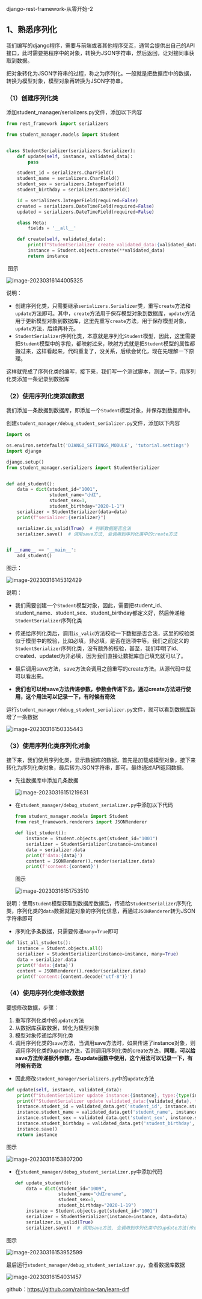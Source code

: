 django-rest-framework-从零开始-2

## 1、熟悉序列化

我们编写的django程序，需要与前端或者其他程序交互，通常会提供出自己的API接口，此时需要把程序中的对象，转换为JSON字符串，然后返回，让对接同事获取到数据。

把对象转化为JSON字符串的过程，称之为序列化。一般就是把数据库中的数据，转换为模型对象，模型对象再转换为JSON字符串。

### （1）创建序列化类

添加student_manager/serializers.py文件，添加以下内容

```python
from rest_framework import serializers

from student_manager.models import Student


class StudentSerializer(serializers.Serializer):
    def update(self, instance, validated_data):
        pass

    student_id = serializers.CharField()
    student_name = serializers.CharField()
    student_sex = serializers.IntegerField()
    student_birthday = serializers.DateField()

    id = serializers.IntegerField(required=False)
    created = serializers.DateTimeField(required=False)
    updated = serializers.DateTimeField(required=False)

    class Meta:
        fields = '__all__'

    def create(self, validated_data):
        print(f"StudentSerializer create validated_data:{validated_data}, type:{type(validated_data)}")
        instance = Student.objects.create(**validated_data)
        return instance
```

​	图示

![image-20230316144005325](C:\Users\dell\AppData\Roaming\Typora\typora-user-images\image-20230316144005325.png)

说明：

- 创建序列化类，只需要继承`serializers.Serializer`类，重写`create`方法和`update`方法即可。其中，`create`方法用于保存模型对象到数据库，`update`方法用于更新模型对象到数据库，这里先重写`create`方法，用于保存模型对象，`update`方法，后续再补充。
- `StudentSerializer`序列化类，本意就是序列化`Student`模型，因此，这里需要把`Student`模型中的字段，都映射过来，映射方式就是把`Student`模型的属性都搬过来，这样看起来，代码重复了，没关系，后续会优化，现在先理解一下原理。

这样就完成了序列化类的编写，接下来，我们写一个测试脚本，测试一下，用序列化类添加一条记录到数据库

### （2）使用序列化类添加数据

我们添加一条数据到数据库，即添加一个`Student`模型对象，并保存到数据库中。

创建`student_manager/debug_student_serializer.py`文件，添加以下内容

```python
import os

os.environ.setdefault('DJANGO_SETTINGS_MODULE', 'tutorial.settings')
import django

django.setup()
from student_manager.serializers import StudentSerializer


def add_student():
    data = dict(student_id="1001",
                student_name="小红",
                student_sex=1,
                student_birthday="2020-1-1")
    serializer = StudentSerializer(data=data)
    print(f"serializer:{serializer}")

    serializer.is_valid(True)  # 判断数据是否合法
    serializer.save()  # 调用save方法, 会调用到序列化类中的create方法


if __name__ == '__main__':
    add_student()
```

图示：

![image-20230316145312429](C:\Users\dell\AppData\Roaming\Typora\typora-user-images\image-20230316145312429.png)

说明：

- 我们需要创建一个`Student`模型对象，因此，需要把student_id、student_name、student_sex、student_birthday都定义好，然后传递给`StudentSerializer`序列化类

- 传递给序列化类后，调用`is_valid`方法校验一下数据是否合法，这里的校验类似于模型中的校验，比如必填，非必填，是否在选项中等。我们之前定义的`StudentSerializer`序列化类，没有额外的校验，甚至，我们申明了id、created、updated为非必填，因为我们直接让数据库自己填充就可以了。
- 最后调用save方法，save方法会调用之前重写的create方法。从源代码中就可以看出来。
- **我们也可以给save方法传递参数，参数会传递下去，通过create方法进行使用，这个用法可以记录一下，有时候有奇效**

运行`student_manager/debug_student_serializer.py`文件，就可以看到数据库新增了一条数据

![image-20230316150335443](C:\Users\dell\AppData\Roaming\Typora\typora-user-images\image-20230316150335443.png)

### （3）使用序列化类序列化对象

接下来，我们使用序列化类，显示数据库的数据，首先是加载成模型对象，接下来转化为序列化类对象，最后转为JSON字符串，即可。最终通过API返回数据。

- 先往数据库中添加几条数据

  ![image-20230316151219631](C:\Users\dell\AppData\Roaming\Typora\typora-user-images\image-20230316151219631.png)

- 在`student_manager/debug_student_serializer.py`中添加以下代码

  ```python
  from student_manager.models import Student
  from rest_framework.renderers import JSONRenderer
  ```

  ```python
  def list_student():
      instance = Student.objects.get(student_id="1001")
      serializer = StudentSerializer(instance=instance)
      data = serializer.data
      print(f'data:{data}')
      content = JSONRenderer().render(serializer.data)
      print(f'content:{content}')
  ```

  图示
  
  ![image-20230316151753510](C:\Users\dell\AppData\Roaming\Typora\typora-user-images\image-20230316151753510.png)

说明：使用`Student`模型获取到数据库数据后，传递给`StudentSerializer`序列化类，序列化类的`data`数据就是对象的序列化信息，再通过`JSONRenderer`转为JSON字符串即可

- 序列化多条数据，只需要传递`many=True`即可

```python
def list_all_students():
    instance = Student.objects.all()
    serializer = StudentSerializer(instance=instance, many=True)
    data = serializer.data
    print(f'data:{data}')
    content = JSONRenderer().render(serializer.data)
    print(f'content:{content.decode("utf-8")}')
```

### （4）使用序列化类修改数据

要想修改数据，步骤：

1. 重写序列化类中的`update`方法
2. 从数据库获取数据，转化为模型对象
3. 模型对象传递给序列化类
4. 调用序列化类的`save`方法，当调用save方法时，如果传递了instance对象，则调用序列化类的update方法，否则调用序列化类的create方法。**同理，可以给save方法传递额外参数，在update函数中使用，这个用法可以记录一下，有时候有奇效**

- 因此修改`student_manager/serializers.py`中的`update`方法

```python
def update(self, instance, validated_data):
    print(f"StudentSerializer update instance:{instance}, type:{type(instance)}")
    print(f"StudentSerializer update validated_data:{validated_data}, type:{type(validated_data)}")
    instance.student_id = validated_data.get('student_id', instance.student_id)
    instance.student_name = validated_data.get('student_name', instance.student_name)
    instance.student_sex = validated_data.get('student_sex', instance.student_sex)
    instance.student_birthday = validated_data.get('student_birthday', instance.student_birthday)
    instance.save()
    return instance
```

图示

![image-20230316153807200](C:\Users\dell\AppData\Roaming\Typora\typora-user-images\image-20230316153807200.png)

- 在`student_manager/debug_student_serializer.py`中添加代码

  ```python
  def update_student():
      data = dict(student_id="1009",
                  student_name="小红rename",
                  student_sex=1,
                  student_birthday="2020-1-19")
      instance = Student.objects.get(student_id="1001")
      serializer = StudentSerializer(instance=instance, data=data)
      serializer.is_valid(True)
      serializer.save()  # 调用save方法, 会调用到序列化类中的update方法(传递instance参数时)
  ```

图示

![image-20230316153952599](C:\Users\dell\AppData\Roaming\Typora\typora-user-images\image-20230316153952599.png)

最后运行`student_manager/debug_student_serializer.py`，查看数据库数据

![image-20230316154031457](C:\Users\dell\AppData\Roaming\Typora\typora-user-images\image-20230316154031457.png)

github：https://github.com/rainbow-tan/learn-drf